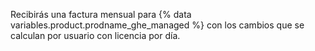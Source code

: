 Recibirás una factura mensual para {% data variables.product.prodname_ghe_managed %} con los cambios que se calculan por usuario con licencia por día.
